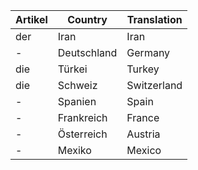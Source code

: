 
| Artikel | Country     | Translation |
| ------- | ----------- | ----------- |
| der     | Iran        | Iran        |
| -       | Deutschland | Germany     |
| die     | Türkei      | Turkey      |
| die     | Schweiz     | Switzerland |
| -       | Spanien     | Spain       |
| -       | Frankreich  | France      |
| -       | Österreich  | Austria     |
| -       | Mexiko      | Mexico      |
